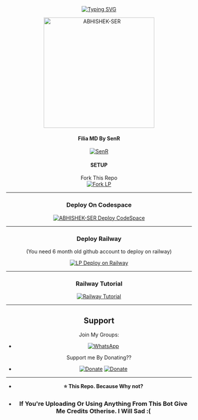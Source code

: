 
<div align="center">
<a href="https://git.io/typing-svg"><img src="https://readme-typing-svg.demolab.com?font=Kanit&size=35&duration=3000&pause=500&color=000000&background=8DBDC400&center=true&vCenter=true&random=false&width=435&lines=Lucia+Project.;Made+By+SenRyhn;or+SenR...;%3AD" alt="Typing SVG" /></a>

<p align="center">  
  <a href="https://github.com/SenRyhn">
    <img alt=ABHISHEK-SER height="300" src="https://telegra.ph/file/67740444a10585f56ff12.jpg">
   
</a> 
    
</p>
<p align="center">
<a 

####
#### Filia MD By SenR
<a href="https://github.com/SenRyhn"><img title="SenR" src="https://img.shields.io/badge/Visit Me-h?color=black&style=for-the-badge&logo=GitHub"></a>

#### SETUP

Fork This Repo
    <br>
<a href="https://github.com/EggDisplayer/Filia-MD/fork"><img title="Fork LP" src="https://img.shields.io/badge/> Fork Here <-h?color=black&style=for-the-badge&logo=stackshare"></a>

---
### Deploy On Codespace

<a href="https://github.com/codespaces/new"><img title="ABHISHEK-SER Deploy CodeSpace" src="https://img.shields.io/badge/DEPLOY CODESPACE-h?color=black&style=for-the-badge&logo=visualstudiocode"></a>

---
### Deploy Railway

(You need 6 month old github account to deploy on railway)

<a href="https://railway.app/new"><img title="LP Deploy on Railway" src="https://img.shields.io/badge/Deploy On Railway-h?color=black&style=for-the-badge&logo=Railway"></a>

---
### Railway Tutorial

<a href="https://youtu.be/2Eqmo8lzLPU?si=zSdAvrAm3ji22I6t"><img title="Railway Tutorial" src="https://img.shields.io/badge/RAILWAY TUTORIAL-h?color=black&style=for-the-badge&logo=YouTube"></a>

----

## Support

Join My Groups: 
- <a href="https://chat.whatsapp.com/HSJz9dcfpHsJazm0bRYcww"><img alt="WhatsApp"
src="https://camo.githubusercontent.com/2157131829ac512183ee8f8b6c6f803688a4cc66a2e686602844e80478401a7c/68747470733a2f2f696d672e736869656c64732e696f2f62616467652f4a6f696e2047726f75702d3235443336363f7374796c653d666f722d7468652d6261646765266c6f676f3d7768617473617070266c6f676f436f6c6f723d7768697465"/></a>

Support me By Donating??
- <a href="https://paypal.me/SenRyhn?country.x=ID&locale.x=id_ID"><img title="Donate" src="https://img.shields.io/badge/Use PayPal-h?color=blue&style=for-the-badge&logo=PayPal"></a> <a href="https://saweria.co/SenR"><img title="Donate" src="https://img.shields.io/badge/Use%20Saweria-h?color=orange&style=for-the-badge&logo=Saweria"></a>



----
- **⭐ This Repo. Because Why not?**

- ### If You're Uploading Or Using Anything From This Bot Give Me Credits Otherise. I Will Sad :(
